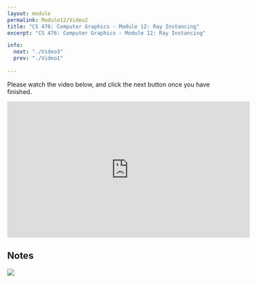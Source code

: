 ```yaml
---
layout: module
permalink: Module12/Video2
title: "CS 476: Computer Graphics - Module 12: Ray Instancing"
excerpt: "CS 476: Computer Graphics - Module 12: Ray Instancing"

info:
  next: "./Video3"
  prev: "./Video1"
  
---
```


Please watch the video below, and click the next button once you have finished.

<iframe width="560" height="315" src="https://www.youtube.com/embed/AE4uTvX87oo" frameborder="0" allow="accelerometer; autoplay; clipboard-write; encrypted-media; gyroscope; picture-in-picture" allowfullscreen></iframe>

<h2>Notes</h2>
<img src = "../images/Unit2/RayInstancing.svg">